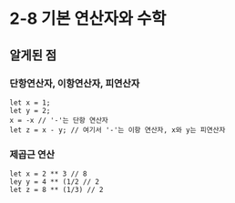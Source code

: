 # 2-8 기본 연산자와 수학
## 알게된 점

### 단항연산자, 이항연산자, 피연산자
```
let x = 1;
let y = 2;
x = -x // '-'는 단항 연산자
let z = x - y; // 여기서 '-'는 이항 연산자, x와 y는 피연산자
```

### 제곱근 연산
```
let x = 2 ** 3 // 8
ley y = 4 ** (1/2 // 2
let z = 8 ** (1/3) // 2
```
